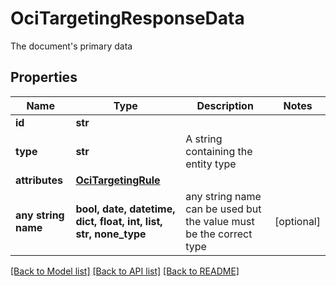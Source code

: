 # OciTargetingResponseData

The document's primary data

## Properties
Name | Type | Description | Notes
------------ | ------------- | ------------- | -------------
**id** | **str** |  | 
**type** | **str** | A string containing the entity type | 
**attributes** | [**OciTargetingRule**](OciTargetingRule.md) |  | 
**any string name** | **bool, date, datetime, dict, float, int, list, str, none_type** | any string name can be used but the value must be the correct type | [optional]

[[Back to Model list]](../README.md#documentation-for-models) [[Back to API list]](../README.md#documentation-for-api-endpoints) [[Back to README]](../README.md)


